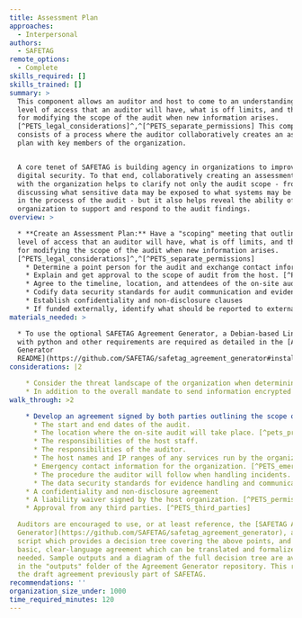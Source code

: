 ```yaml
---
title: Assessment Plan
approaches:
  - Interpersonal
authors:
  - SAFETAG
remote_options:
  - Complete
skills_required: []
skills_trained: []
summary: >
  This component allows an auditor and host to come to an understanding of the
  level of access that an auditor will have, what is off limits, and the process
  for modifying the scope of the audit when new information arises.
  [^PETS_legal_considerations]^,^[^PETS_separate_permissions] This component
  consists of a process where the auditor collaboratively creates an assessment
  plan with key members of the organization.


  A core tenet of SAFETAG is building agency in organizations to improve their
  digital security. To that end, collaboratively creating an assessment plan
  with the organization helps to clarify not only the audit scope - from
  discussing what sensitive data may be exposed to what systems may be disrupted
  in the process of the audit - but it also helps reveal the ability of the
  organization to support and respond to the audit findings.
overview: >

  * **Create an Assessment Plan:** Have a "scoping" meeting that outlines the
  level of access that an auditor will have, what is off limits, and the process
  for modifying the scope of the audit when new information arises.
  [^PETS_legal_considerations]^,^[^PETS_separate_permissions]
    * Determine a point person for the audit and exchange contact information.  [^PETS_emergency_contact]
    * Explain and get approval to the scope of audit from the host. [^PETS_legal_considerations]^,^[^PETS_separate_permissions]
    * Agree to the timeline, location, and attendees of the on-site audit. [^pets_pre-engagement_location]
    * Codify data security standards for audit communication and evidence handling. [^PETS_evidence_handling]
    * Establish confidentiality and non-disclosure clauses
    * If funded externally, identify what should be reported to external funder. [^external_funding_and_reporting]
materials_needed: >

  * To use the optional SAFETAG Agreement Generator, a Debian-based Linux system
  with python and other requirements are required as detailed in the [Agreement
  Generator
  README](https://github.com/SAFETAG/safetag_agreement_generator#installation).
considerations: |2

    * Consider the threat landscape of the organization when determining secure communications channels. This may require some pre-agreement work using parts of the Context Research methodology.
    * In addition to the overall mandate to send information encrypted to the organization, also demand encrypted communication back from them. Failure to establish a secure planning channel also contributes towards a no-go situation by putting both the auditor and organization at risk.
walk_through: >2

    * Develop an agreement signed by both parties outlining the scope of the audit including:
      * The start and end dates of the audit.
      * The location where the on-site audit will take place. [^pets_pre-engagement_location]
      * The responsibilities of the host staff.
      * The responsibilities of the auditor.
      * The host names and IP ranges of any services run by the organization. [^PETS_host_and_ip]
      * Emergency contact information for the organization. [^PETS_emergency_contact]
      * The procedure the auditor will follow when handling incidents. [^NIST_incident_repose_plan]
      * The data security standards for evidence handling and communication. [^PETS_evidence_handling]
    * A confidentiality and non-disclosure agreement
    * A liability waiver signed by the host organization. [^PETS_permission_to_test]
    * Approval from any third parties. [^PETS_third_parties]

  Auditors are encouraged to use, or at least reference, the [SAFETAG Agreement
  Generator](https://github.com/SAFETAG/safetag_agreement_generator), a python
  script which provides a decision tree covering the above points, and builds a
  basic, clear-language agreement which can be translated and formalized as
  needed. Sample outputs and a diagram of the full decision tree are available
  in the "outputs" folder of the Agreement Generator repository. This replaces
  the draft agreement previously part of SAFETAG.
recommendations: ''
organization_size_under: 1000
time_required_minutes: 120
---
```


